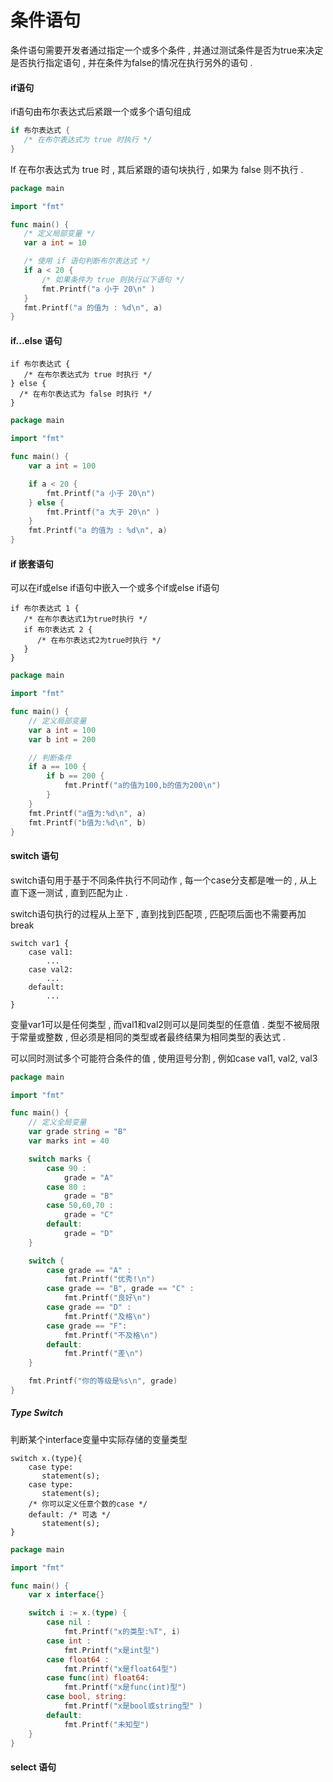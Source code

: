 # 条件语句

条件语句需要开发者通过指定一个或多个条件 , 并通过测试条件是否为true来决定是否执行指定语句 , 并在条件为false的情况在执行另外的语句 .

#### if语句

if语句由布尔表达式后紧跟一个或多个语句组成

```go
if 布尔表达式 {
   /* 在布尔表达式为 true 时执行 */
}
```

If 在布尔表达式为 true 时 , 其后紧跟的语句块执行 , 如果为 false 则不执行 .

```go
package main

import "fmt"

func main() {
   /* 定义局部变量 */
   var a int = 10

   /* 使用 if 语句判断布尔表达式 */
   if a < 20 {
       /* 如果条件为 true 则执行以下语句 */
       fmt.Printf("a 小于 20\n" )
   }
   fmt.Printf("a 的值为 : %d\n", a)
}
```

#### if...else 语句

```
if 布尔表达式 {
   /* 在布尔表达式为 true 时执行 */
} else {
  /* 在布尔表达式为 false 时执行 */
}
```

```go
package main

import "fmt"

func main() {
    var a int = 100

    if a < 20 {
        fmt.Printf("a 小于 20\n")
    } else {
        fmt.Printf("a 大于 20\n" )
    }
    fmt.Printf("a 的值为 : %d\n", a)
}
```

#### if 嵌套语句

可以在if或else if语句中嵌入一个或多个if或else if语句

```
if 布尔表达式 1 {
   /* 在布尔表达式1为true时执行 */
   if 布尔表达式 2 {
      /* 在布尔表达式2为true时执行 */
   }
}
```

```go
package main

import "fmt"

func main() {
    // 定义局部变量
    var a int = 100
    var b int = 200

    // 判断条件
    if a == 100 {
        if b == 200 {
            fmt.Printf("a的值为100,b的值为200\n")
        }
    }
    fmt.Printf("a值为:%d\n", a)
    fmt.Printf("b值为:%d\n", b)
}
```

#### switch 语句

switch语句用于基于不同条件执行不同动作 , 每一个case分支都是唯一的 , 从上直下逐一测试 , 直到匹配为止 .

switch语句执行的过程从上至下 , 直到找到匹配项 , 匹配项后面也不需要再加break

```
switch var1 {
    case val1:
        ...
    case val2:
        ...
    default:
        ...
}
```

变量var1可以是任何类型 , 而val1和val2则可以是同类型的任意值 . 类型不被局限于常量或整数 , 但必须是相同的类型或者最终结果为相同类型的表达式 .

可以同时测试多个可能符合条件的值 , 使用逗号分割 , 例如case val1, val2, val3

```go
package main

import "fmt"

func main() {
    // 定义全局变量
    var grade string = "B"
    var marks int = 40

    switch marks {
        case 90 :
            grade = "A"
        case 80 :
            grade = "B"
        case 50,60,70 :
            grade = "C"
        default:
            grade = "D"
    }

    switch {
        case grade == "A" :
            fmt.Printf("优秀!\n")
        case grade == "B", grade == "C" :
            fmt.Printf("良好\n")
        case grade == "D" :
            fmt.Printf("及格\n")
        case grade == "F":
            fmt.Printf("不及格\n")
        default:
            fmt.Printf("差\n")
    }

    fmt.Printf("你的等级是%s\n", grade)
}
```

##### Type Switch

判断某个interface变量中实际存储的变量类型

```
switch x.(type){
    case type:
       statement(s);      
    case type:
       statement(s); 
    /* 你可以定义任意个数的case */
    default: /* 可选 */
       statement(s);
}
```

```go
package main

import "fmt"

func main() {
	var x interface{}

	switch i := x.(type) {
		case nil :
			fmt.Printf("x的类型:%T", i)
		case int :
			fmt.Printf("x是int型")
		case float64 :
			fmt.Printf("x是float64型")
		case func(int) float64:
			fmt.Printf("x是func(int)型")
		case bool, string:
			fmt.Printf("x是bool或string型" )
		default:
			fmt.Printf("未知型")
	}
}
```

#### select 语句



